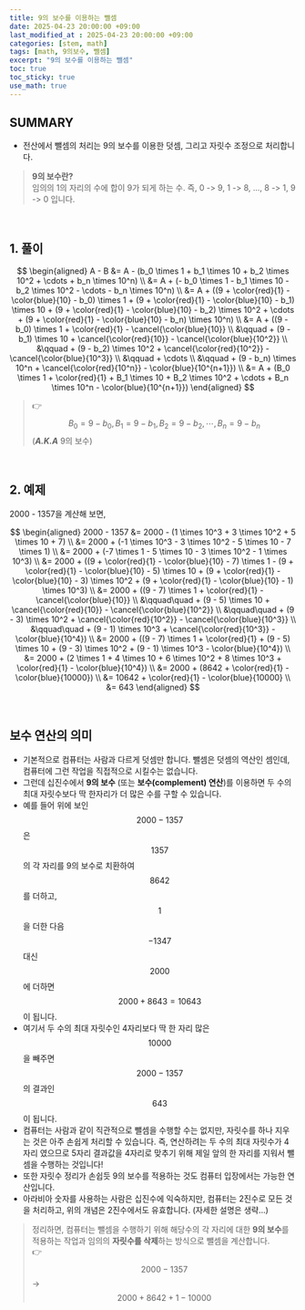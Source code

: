 ```yaml
---
title: 9의 보수를 이용하는 뺄셈
date: 2025-04-23 20:00:00 +09:00
last_modified_at : 2025-04-23 20:00:00 +09:00
categories: [stem, math]
tags: [math, 9의보수, 뺄셈]
excerpt: "9의 보수를 이용하는 뺄셈"
toc: true
toc_sticky: true
use_math: true
---
```


## SUMMARY

- 전산에서 뺄셈의 처리는 9의 보수를 이용한 덧셈, 그리고 자릿수 조정으로 처리합니다.

> **9의 보수란?**<br/>
임의의 1의 자리의 수에 합이 9가 되게 하는 수. 즉,
0 -> 9, 1 -> 8, ..., 8 -> 1, 9 -> 0 입니다.

<br/>

## 1. 풀이

$$
\begin{aligned}
A - B &= A - (b_0 \times 1 + b_1 \times 10 + b_2 \times 10^2 + \cdots + b_n \times 10^n) \\
&= A + (- b_0 \times 1 - b_1 \times 10 - b_2 \times 10^2 - \cdots - b_n \times 10^n) \\
&= A + ((9 + \color{red}{1} - \color{blue}{10} - b_0) \times 1 + (9 + \color{red}{1} - \color{blue}{10} - b_1) \times 10 + (9 + \color{red}{1} - \color{blue}{10} - b_2) \times 10^2 + \cdots + (9 + \color{red}{1} - \color{blue}{10} - b_n) \times 10^n) \\
&= A + ((9 - b_0) \times 1 + \color{red}{1} - \cancel{\color{blue}{10}} \\
&\qquad + (9 - b_1) \times 10 + \cancel{\color{red}{10}} - \cancel{\color{blue}{10^2}} \\
&\qquad + (9 - b_2) \times 10^2 + \cancel{\color{red}{10^2}} - \cancel{\color{blue}{10^3}} \\
&\qquad + \cdots \\
&\qquad + (9 - b_n) \times 10^n + \cancel{\color{red}{10^n}} - \color{blue}{10^{n+1}}) \\
&= A + (B_0 \times 1 + \color{red}{1} + B_1 \times 10 + B_2 \times 10^2 + \cdots + B_n \times 10^n - \color{blue}{10^{n+1}})
\end{aligned}
$$

> :point_right: $$ B_0 = 9 - b_0, B_1 = 9 - b_1, B_2 = 9 - b_2, \cdots, B_n = 9 - b_n $$ (***A.K.A*** 9의 보수)

<br/>

## 2. 예제

2000 - 1357을 계산해 보면,

$$
\begin{aligned}
2000 - 1357 &= 2000 - (1 \times 10^3 + 3 \times 10^2 + 5 \times 10 + 7) \\
&= 2000 + (-1 \times 10^3 - 3 \times 10^2 - 5 \times 10 - 7 \times 1) \\
&= 2000 + (-7 \times 1 - 5 \times 10 - 3 \times 10^2 - 1 \times 10^3) \\
&= 2000 + ((9 + \color{red}{1} - \color{blue}{10} - 7) \times 1 - (9 + \color{red}{1} - \color{blue}{10} - 5) \times 10 + (9 + \color{red}{1} - \color{blue}{10} - 3) \times 10^2 + (9 + \color{red}{1} - \color{blue}{10} - 1) \times 10^3) \\
&= 2000 + ((9 - 7) \times 1 + \color{red}{1} - \cancel{\color{blue}{10}} \\
&\qquad\quad + (9 - 5) \times 10 + \cancel{\color{red}{10}} - \cancel{\color{blue}{10^2}} \\
&\qquad\quad + (9 - 3) \times 10^2 + \cancel{\color{red}{10^2}} - \cancel{\color{blue}{10^3}} \\
&\qquad\quad + (9 - 1) \times 10^3 + \cancel{\color{red}{10^3}} - \color{blue}{10^4}) \\
&= 2000 + ((9 - 7) \times 1 + \color{red}{1} + (9 - 5) \times 10 + (9 - 3) \times 10^2 + (9 - 1) \times 10^3 - \color{blue}{10^4}) \\
&= 2000 + (2 \times 1 + 4 \times 10 + 6 \times 10^2 + 8 \times 10^3 + \color{red}{1} - \color{blue}{10^4}) \\
&= 2000 + (8642 + \color{red}{1} - \color{blue}{10000}) \\
&= 10642 + \color{red}{1} - \color{blue}{10000} \\
&= 643
\end{aligned}
$$

<br/>

## 보수 연산의 의미

- 기본적으로 컴퓨터는 사람과 다르게 덧셈만 합니다. 뺄셈은 덧셈의 역산인 셈인데, 컴퓨터에 그런 작업을 직접적으로 시킬수는 없습니다.
- 그런데 십진수에서 **9의 보수** (또는 **보수(complement) 연산**)를 이용하면 두 수의 최대 자릿수보다 딱 한자리가 더 많은 수를 구할 수 있습니다.
- 예를 들어 위에 보인 $$ 2000 - 1357 $$은 $$ 1357 $$의 각 자리를 9의 보수로 치환하여 $$ 8642 $$ 를 더하고, $$ 1 $$을 더한 다음 $$ - 1347 $$ 대신 $$ 2000 $$에 더하면 $$ 2000 + 8643 = 10643 $$이 됩니다.
- 여기서 두 수의 최대 자릿수인 4자리보다 딱 한 자리 많은 $$ 10000 $$을 빼주면 $$ 2000 - 1357 $$의 결과인 $$ 643 $$이 됩니다.
- 컴퓨터는 사람과 같이 직관적으로 뺄셈을 수행할 수는 없지만, 자릿수를 하나 지우는 것은 아주 손쉽게 처리할 수 있습니다. 즉, 연산하려는 두 수의 최대 자릿수가 4자리 였으므로 5자리 결과값을 4자리로 맞추기 위해 제일 앞의 한 자리를 지워서 뺄셈을 수행하는 것입니다!
- 또한 자릿수 정리가 손쉽듯 9의 보수를 적용하는 것도 컴퓨터 입장에서는 가능한 연산입니다.
- 아라비아 숫자를 사용하는 사람은 십진수에 익숙하지만, 컴퓨터는 2진수로 모든 것을 처리하고, 위의 개념은 2진수에서도 유효합니다. (자세한 설명은 생략...)

> 정리하면, 컴퓨터는 뺄셈을 수행하기 위해 해당수의 각 자리에 대한 **9의 보수**를 적용하는 작업과 임의의 **자릿수를 삭제**하는 방식으로 뺄셈을 계산합니다.<br/>
:point_right: $$ 2000 - 1357 $$ -> $$ 2000 + 8642 + 1 - 10000 $$